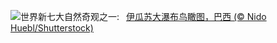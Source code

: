![](https://www.bing.com/th?id=OHR.IguazuFalls_ZH-CN4749837052_UHD.jpg&w=1000)世界新七大自然奇观之一:&nbsp;&ensp;[伊瓜苏大瀑布鸟瞰图，巴西 (© Nido Huebl/Shutterstock)](https://www.bing.com/th?id=OHR.IguazuFalls_ZH-CN4749837052_UHD.jpg)
<br><br/>
